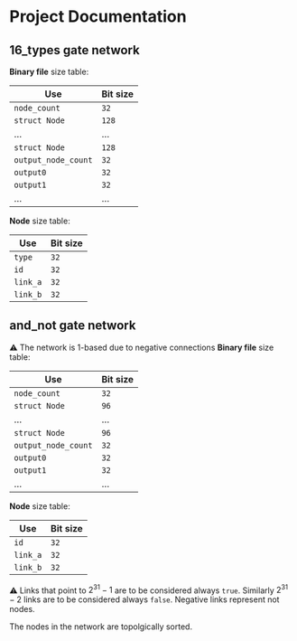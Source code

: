 # Project Documentation

## 16_types gate network

**Binary file** size table:

| Use | Bit size |
| -------- | ------- |
| `node_count` | `32` |
| `struct Node` | `128` |
| $\dots$ | $\dots$ |
| `struct Node` | `128` |
| `output_node_count` | `32` |
| `output0` | `32` |
| `output1` | `32` |
| $\dots$ | $\dots$ |

**Node** size table:

| Use | Bit size |
| -------- | ------- |
| `type` | `32` |
| `id` | `32` |
| `link_a` | `32` |
| `link_b` | `32` |

## and_not gate network

 :warning: The network is 1-based due to negative connections
**Binary file** size table:

| Use | Bit size |
| -------- | ------- |
| `node_count` | `32` |
| `struct Node` | `96` |
| $\dots$ | $\dots$ |
| `struct Node` | `96` |
| `output_node_count` | `32` |
| `output0` | `32` |
| `output1` | `32` |
| $\dots$ | $\dots$ |

**Node** size table:

| Use | Bit size |
| -------- | ------- |
| `id` | `32` |
| `link_a` | `32` |
| `link_b` | `32` |

 :warning: Links that point to $2^{31} - 1$ are to be considered always `true`. Similarly $2^{31} - 2$ links are to be considered always `false`.
 Negative links represent not nodes.

 The nodes in the network are topolgically sorted.

